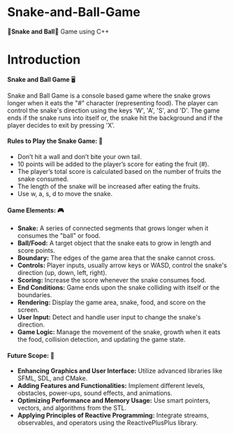 # Snake-and-Ball-Game
🐍**Snake and Ball**🏐 Game using C++

# Introduction

**Snake and Ball Game** 🖥️

Snake and Ball Game is a console based game where the snake grows longer when it eats the "#" character (representing food). The player can control the snake's direction using the keys 'W', 'A', 'S', and 'D'. The game ends if the snake runs into itself or, the snake hit the background and if the player decides to exit by pressing 'X’.

#### Rules to Play the Snake Game: 🎯

- Don’t hit a wall and don’t bite your own tail. 
- 10 points will be added to the player’s score for eating the fruit (#). 
- The player’s total score is calculated based on the number of fruits the snake consumed. 
- The length of the snake will be increased after eating the fruits. 
- Use w, a, s, d to move the snake.

#### Game Elements: 🎮

- **Snake:** A series of connected segments that grows longer when it consumes the "ball" or food. 
- **Ball/Food:** A target object that the snake eats to grow in length and score points. 
- **Boundary:** The edges of the game area that the snake cannot cross.
- **Controls:** Player inputs, usually arrow keys or WASD, control the snake's direction (up, down, left, right). 
- **Scoring:** Increase the score whenever the snake consumes food. 
- **End Conditions:** Game ends upon the snake colliding with itself or the boundaries.  
- **Rendering:** Display the game area, snake, food, and score on the screen. 
- **User Input:** Detect and handle user input to change the snake's direction. 
- **Game Logic:** Manage the movement of the snake, growth when it eats the food, collision detection, and updating the game state.

#### Future Scope: 📝

- **Enhancing Graphics and User Interface:**  Utilize advanced libraries like SFML, SDL, and CMake.
- **Adding Features and Functionalities:**  Implement different levels, obstacles, power-ups, sound effects, and animations.
- **Optimizing Performance and Memory Usage:**  Use smart pointers, vectors, and algorithms from the STL.
- **Applying Principles of Reactive Programming:**  Integrate streams, observables, and operators using the ReactivePlusPlus library.




